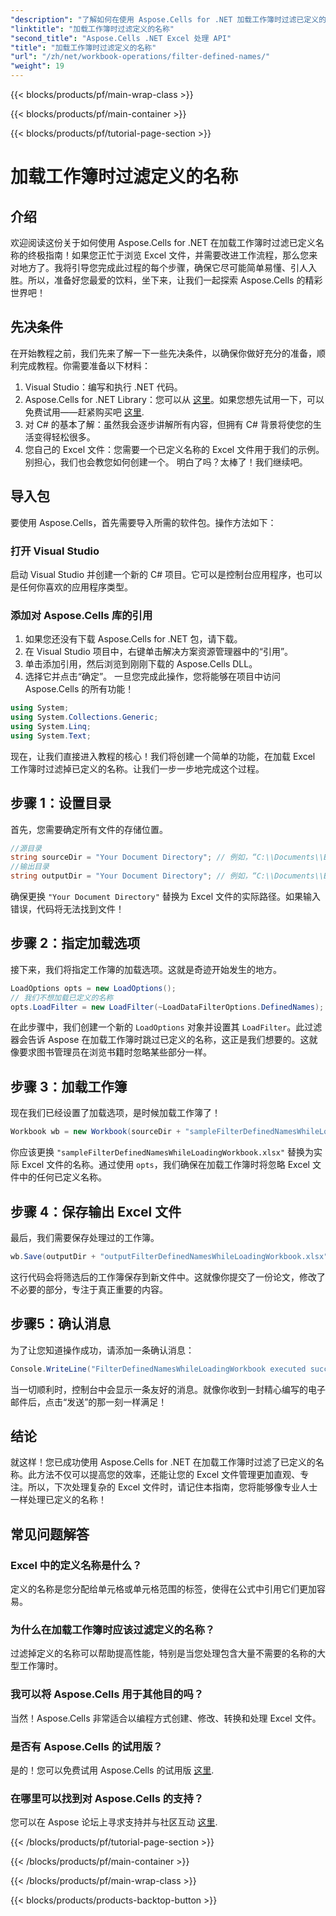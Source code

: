 ```yaml
---
"description": "了解如何在使用 Aspose.Cells for .NET 加载工作簿时过滤已定义的名称。逐步指导如何改进 Excel 处理。"
"linktitle": "加载工作簿时过滤定义的名称"
"second_title": "Aspose.Cells .NET Excel 处理 API"
"title": "加载工作簿时过滤定义的名称"
"url": "/zh/net/workbook-operations/filter-defined-names/"
"weight": 19
---
```


{{< blocks/products/pf/main-wrap-class >}}

{{< blocks/products/pf/main-container >}}

{{< blocks/products/pf/tutorial-page-section >}}

# 加载工作簿时过滤定义的名称

## 介绍
欢迎阅读这份关于如何使用 Aspose.Cells for .NET 在加载工作簿时过滤已定义名称的终极指南！如果您正忙于浏览 Excel 文件，并需要改进工作流程，那么您来对地方了。我将引导您完成此过程的每个步骤，确保它尽可能简单易懂、引人入胜。所以，准备好您最爱的饮料，坐下来，让我们一起探索 Aspose.Cells 的精彩世界吧！
## 先决条件
在开始教程之前，我们先来了解一下一些先决条件，以确保你做好充分的准备，顺利完成教程。你需要准备以下材料：
1. Visual Studio：编写和执行 .NET 代码。
2. Aspose.Cells for .NET Library：您可以从 [这里](https://releases.aspose.com/cells/net/)。如果您想先试用一下，可以免费试用——赶紧购买吧 [这里](https://releases。aspose.com/).
3. 对 C# 的基本了解：虽然我会逐步讲解所有内容，但拥有 C# 背景将使您的生活变得轻松很多。
4. 您自己的 Excel 文件：您需要一个已定义名称的 Excel 文件用于我们的示例。别担心，我们也会教您如何创建一个。
明白了吗？太棒了！我们继续吧。
## 导入包
要使用 Aspose.Cells，首先需要导入所需的软件包。操作方法如下：
### 打开 Visual Studio
启动 Visual Studio 并创建一个新的 C# 项目。它可以是控制台应用程序，也可以是任何你喜欢的应用程序类型。
### 添加对 Aspose.Cells 库的引用
1. 如果您还没有下载 Aspose.Cells for .NET 包，请下载。
2. 在 Visual Studio 项目中，右键单击解决方案资源管理器中的“引用”。
3. 单击添加引用，然后浏览到刚刚下载的 Aspose.Cells DLL。
4. 选择它并点击“确定”。
一旦您完成此操作，您将能够在项目中访问 Aspose.Cells 的所有功能！
```csharp
using System;
using System.Collections.Generic;
using System.Linq;
using System.Text;
```
现在，让我们直接进入教程的核心！我们将创建一个简单的功能，在加载 Excel 工作簿时过滤掉已定义的名称。让我们一步一步地完成这个过程。
## 步骤 1：设置目录
首先，您需要确定所有文件的存储位置。
```csharp
//源目录
string sourceDir = "Your Document Directory"; // 例如，“C:\\Documents\\ExcelFiles\\”
//输出目录
string outputDir = "Your Document Directory"; // 例如，“C:\\Documents\\ExcelFiles\\Output\\”
```
确保更换 `"Your Document Directory"` 替换为 Excel 文件的实际路径。如果输入错误，代码将无法找到文件！
## 步骤 2：指定加载选项
接下来，我们将指定工作簿的加载选项。这就是奇迹开始发生的地方。
```csharp
LoadOptions opts = new LoadOptions();
// 我们不想加载已定义的名称
opts.LoadFilter = new LoadFilter(~LoadDataFilterOptions.DefinedNames);
```
在此步骤中，我们创建一个新的 `LoadOptions` 对象并设置其 `LoadFilter`。此过滤器会告诉 Aspose 在加载工作簿时跳过已定义的名称，这正是我们想要的。这就像要求图书管理员在浏览书籍时忽略某些部分一样。
## 步骤 3：加载工作簿
现在我们已经设置了加载选项，是时候加载工作簿了！
```csharp
Workbook wb = new Workbook(sourceDir + "sampleFilterDefinedNamesWhileLoadingWorkbook.xlsx", opts);
```
你应该更换 `"sampleFilterDefinedNamesWhileLoadingWorkbook.xlsx"` 替换为实际 Excel 文件的名称。通过使用 `opts`，我们确保在加载工作簿时将忽略 Excel 文件中的任何已定义名称。
## 步骤 4：保存输出 Excel 文件
最后，我们需要保存处理过的工作簿。
```csharp
wb.Save(outputDir + "outputFilterDefinedNamesWhileLoadingWorkbook.xlsx");
```
这行代码会将筛选后的工作簿保存到新文件中。这就像你提交了一份论文，修改了不必要的部分，专注于真正重要的内容。
## 步骤5：确认消息
为了让您知道操作成功，请添加一条确认消息：
```csharp
Console.WriteLine("FilterDefinedNamesWhileLoadingWorkbook executed successfully.");
```
当一切顺利时，控制台中会显示一条友好的消息。就像你收到一封精心编写的电子邮件后，点击“发送”的那一刻一样满足！
## 结论
就这样！您已成功使用 Aspose.Cells for .NET 在加载工作簿时过滤了已定义的名称。此方法不仅可以提高您的效率，还能让您的 Excel 文件管理更加直观、专注。所以，下次处理复杂的 Excel 文件时，请记住本指南，您将能够像专业人士一样处理已定义的名称！
## 常见问题解答
### Excel 中的定义名称是什么？  
定义的名称是您分配给单元格或单元格范围的标签，使得在公式中引用它们更加容易。
### 为什么在加载工作簿时应该过滤定义的名称？  
过滤掉定义的名称可以帮助提高性能，特别是当您处理包含大量不需要的名称的大型工作簿时。
### 我可以将 Aspose.Cells 用于其他目的吗？  
当然！Aspose.Cells 非常适合以编程方式创建、修改、转换和处理 Excel 文件。
### 是否有 Aspose.Cells 的试用版？  
是的！您可以免费试用 Aspose.Cells 的试用版 [这里](https://releases。aspose.com/).
### 在哪里可以找到对 Aspose.Cells 的支持？  
您可以在 Aspose 论坛上寻求支持并与社区互动 [这里](https://forum。aspose.com/c/cells/9).


{{< /blocks/products/pf/tutorial-page-section >}}

{{< /blocks/products/pf/main-container >}}

{{< /blocks/products/pf/main-wrap-class >}}

{{< blocks/products/products-backtop-button >}}